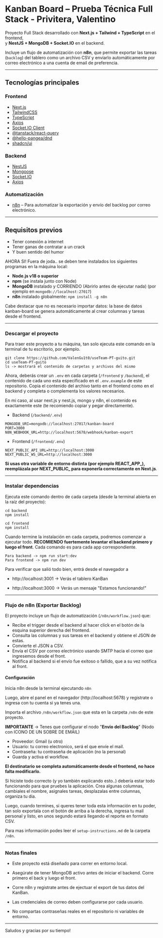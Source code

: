 
# Kanban Board – Prueba Técnica Full Stack - Privitera, Valentino

Proyecto Full Stack desarrollado con **Next.js + Tailwind + TypeScript** en el frontend,  
y **NestJS + MongoDB + Socket.IO** en el backend.

Incluye un flujo de automatización con **n8n**, que permite exportar las tareas (`backlog`) del tablero como un archivo CSV y enviarlo automáticamente por correo electrónico a una cuenta de email de preferencia.

---

## Tecnologías principales

### Frontend
- [Next.js](https://nextjs.org/)
- [TailwindCSS](https://tailwindcss.com/)
- [TypeScript](https://www.typescriptlang.org/)
- [Axios](https://axios-http.com/)
- [Socket.IO Client](https://socket.io/)
- [@tanstack/react-query](https://tanstack.com/query)
- [@hello-pangea/dnd](https://github.com/hello-pangea/dnd)
- [shadcn/ui](https://ui.shadcn.com/)

### Backend
- [NestJS](https://nestjs.com/)
- [Mongoose](https://mongoosejs.com/)
- [Socket.IO](https://socket.io/)
- [Axios](https://axios-http.com/)

### Automatización
- [n8n](https://n8n.io/) – Para automatizar la exportación y envío del backlog por correo electrónico.

---

## Requisitos previos

- Tener conexión a internet 
- Tener ganas de contratar a un crack
- Y buen sentido del humor

AHORA SI! Fuera de joda.. se deben tene instalados los siguientes programas en la máquina local:

- **Node.js v18 o superior**
- **npm** (se instala junto con Node)
- **MongoDB** instalado y CORRIENDO (Abrirlo antes de ejecutar nada) (por ejemplo en `mongodb://localhost:27017`)
- **n8n** instalado globalmente: `npm install -g n8n`

Cabe destacar que no es necesario importar datos: la base de datos kanban-board se genera automáticamente al crear columnas y tareas desde el frontend.

---

### Descargar el proyecto

Para traer este proyecto a tu máquina, tan solo ejecuta este comando en la terminal de tu escritorio, por ejemplo.

```
git clone https://github.com/ValenGu1t0/useTeam-PT-guito.git
cd useTeam-PT-guito
ls -> mostrará el contenido de carpetas y archivos del mismo
```

Ahora, deberás crear un `.env` en cada carpeta (`/frontend` y `/backend`), el contenido de cada uno esta especificado en el `.env.example` de este repositorio. Copia el contenido del archivo tanto en el frontend como en el backend y completa o complementa los valores necesarios.

En mi caso, al usar next.js y nest.js, mongo y n8n, el contenido es exactamemte este (te recomiendo copiar y pegar directamente).

- Backend (`/backend/.env`)

```
MONGODB_URI=mongodb://localhost:27017/kanban-board
PORT=3000
N8N_WEBHOOK_URL=http://localhost:5678/webhook/kanban-export
```

- Frontend (`/frontend/.env`)

```
NEXT_PUBLIC_API_URL=http://localhost:3000
NEXT_PUBLIC_WS_URL=http://localhost:3000
```

**Si usas otra variable de entorno distinta (por ejemplo REACT_APP_), reemplázala por NEXT_PUBLIC_ para exponerla correctamente en Next.js**. 

---

### Instalar dependencias

Ejecuta este comando dentro de cada carpeta (desde la terminal abierta en la raíz del proyecto):

```
cd backend
npm install

cd frontend
npm install
```

Cuando termine la instalación en cada carpeta, podremos comenzar a ejecutar todo. **RECOMIENDO fuertemente levantar el backend primero y luego el front**. Cada comando es para cada app correspondiente.

```
Para backend -> npm run start:dev
Para frontend -> npm run dev
```

Para verificar que salió todo bien, entrá desde el navegador a 

- http://localhost:3001 -> Verás el tablero KanBan

- http://localhost:3000 -> Verás un mensaje "Estamos funcionando!"

---

### Flujo de n8n (Exportar Backlog)

El proyecto incluye un flujo de automatización (`/n8n/workflow.json`) que:

- Recibe el trigger desde el backend al hacer click en el botón de la esquina superior derecha del frontend.
- Consulta las columnas y sus tareas en el backend y obtiene el JSON de estas.
- Convierte el JSON a CSV.
- Envía el CSV por correo electrónico usando SMTP hacia el correo que ingresemos desde el front.
- Notifica al backend si el envío fue exitoso o fallido, que a su vez notifica al front.


#### Configuración

Inicia n8n desde la terminal ejecutando `n8n`

Luego, abre el panel en el navegador (http://localhost:5678) y registrate o ingresa con tu cuenta si ya tenes una.

Importa el archivo `/n8n/workflow.json` que esta en la carpeta `/n8n` de este proyecto.

**IMPORTANTE** -> Tenes que configurar el nodo "**Envio del Backlog**" (Nodo con ICONO DE UN SOBRE DE EMAIL)

- Proveedor: Gmail (u otro)
- Usuario: tu correo electronico, será el que envíe el mail.
- Contraseña: tu contraseña de aplicación (no la personal)
- Guarda y activa el workflow.

**El destinatario se completa automáticamente desde el frontend, no hace falta modificarlo.**

Si hiciste todo correcto (y yo también explicando esto..) debería estar todo funcionando para que pruebes la aplicación. Crea algunas columnas, cambiales el nombre, asignales tareas, desplazalas entre columnas, organiza tu dia. 

Luego, cuando termines, si queres tener toda esta información en tu poder, tan solo exportala con el botón de arriba a la derecha, ingresa tu mail personal y listo, en unos segundo estará llegando el reporte en formato CSV.

Para mas información podes leer el `setup-instructions.md` de la carpeta `/n8n`.

---

### Notas finales

- Este proyecto está diseñado para correr en entorno local.

- Asegúrate de tener MongoDB activo antes de iniciar el backend. Corre primero el back y luego el front.

- Corre n8n y registrate antes de ejectuar el export de tus datos del KanBan.

- Las credenciales de correo deben configurarse por cada usuario.

- No compartas contraseñas reales en el repositorio ni variables de entorno.

---

Saludos y gracias por su tiempo!
